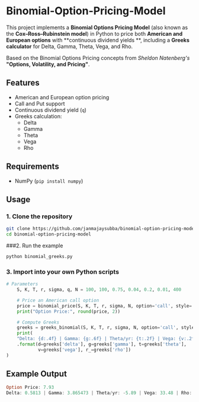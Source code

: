 # Binomial-Option-Pricing-Model
This project implements a **Binomial Options Pricing Model** (also known as the **Cox–Ross–Rubinstein model**) in Python to price both **American and European options** with **continuous dividend yields **, including a **Greeks calculator** for Delta, Gamma, Theta, Vega, and Rho.  

Based on the Binomial Options Pricing concepts from *Sheldon Natenberg's* **"Options, Volatility, and Pricing"**.

## Features
- American and European option pricing
- Call and Put support
- Continuous dividend yield (`q`)
- Greeks calculation:
  - Delta
  - Gamma
  - Theta
  - Vega
  - Rho

## Requirements
- NumPy (`pip install numpy`)

## Usage

### 1. Clone the repository
```bash
git clone https://github.com/janmajaysubba/binomial-option-pricing-model.git
cd binomial-option-pricing-model
```

###2. Run the example
```bash
python binomial_greeks.py
```

### 3. Import into your own Python scripts
```python
# Parameters
    S, K, T, r, sigma, q, N = 100, 100, 0.75, 0.04, 0.2, 0.01, 400

    # Price an American call option
    price = binomial_price(S, K, T, r, sigma, N, option='call', style='amer', q=q)
    print("Option Price:", round(price, 2))

    # Compute Greeks
    greeks = greeks_binomial(S, K, T, r, sigma, N, option='call', style='amer', q=q)
    print(
    "Delta: {d:.4f} | Gamma: {g:.6f} | Theta/yr: {t:.2f} | Vega: {v:.2f} | Rho: {r_: .2f}"
    .format(d=greeks['delta'], g=greeks['gamma'], t=greeks['theta'],
            v=greeks['vega'], r_=greeks['rho'])
)
```

## Example Output
```rust
Option Price: 7.93
Delta: 0.5813 | Gamma: 3.865473 | Theta/yr: -5.89 | Vega: 33.48 | Rho:  37.65
```
